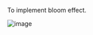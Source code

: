 To implement bloom effect.

![image](https://user-images.githubusercontent.com/56297955/142761692-224683a5-970b-4271-8e8b-d61a45838e02.png)
